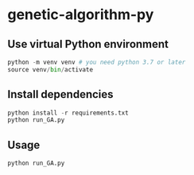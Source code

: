 # genetic-algorithm-py

## Use virtual Python environment
``` python
python -m venv venv # you need python 3.7 or later
source venv/bin/activate
```
## Install dependencies
``` python
python install -r requirements.txt
python run_GA.py
```

## Usage
``` python
python run_GA.py
```